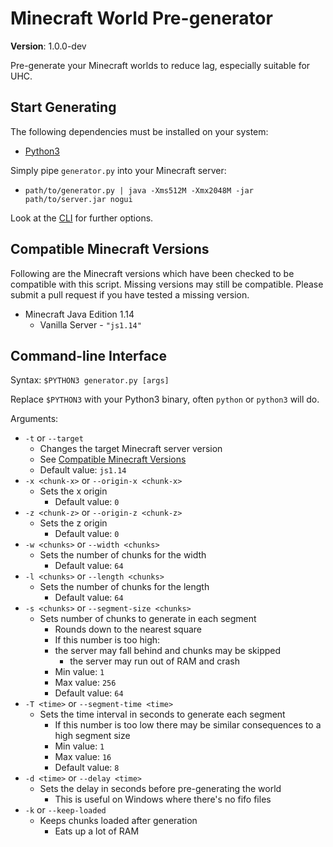 # Minecraft World Pre-generator

**Version**: 1.0.0-dev

Pre-generate your Minecraft worlds to reduce lag, especially suitable for UHC.

## Start Generating

The following dependencies must be installed on your system:

 - [Python3](https://www.python.org/downloads/)
 
 Simply pipe `generator.py` into your Minecraft server:
 
  - `path/to/generator.py | java -Xms512M -Xmx2048M -jar path/to/server.jar nogui`
  
 Look at the [CLI](#command-line-interface) for further options.

## Compatible Minecraft Versions

Following are the Minecraft versions which have been checked to be compatible with this script. Missing versions may still be compatible. Please submit a pull request if you have tested a missing version.

 - Minecraft Java Edition 1.14
   - Vanilla Server - `"js1.14"`

## Command-line Interface

Syntax: `$PYTHON3 generator.py [args]`

Replace `$PYTHON3` with your Python3 binary, often `python` or `python3` will do.

Arguments:

 - `-t` or `--target`
   - Changes the target Minecraft server version
   - See [Compatible Minecraft Versions](#compatible-minecraft-versions)
   - Default value: `js1.14`
 - `-x <chunk-x>` or `--origin-x <chunk-x>`
   - Sets the x origin
	 - Default value: `0`
 - `-z <chunk-z>` or `--origin-z <chunk-z>`
   - Sets the z origin
	 - Default value: `0`
 - `-w <chunks>` or `--width <chunks>`
   - Sets the number of chunks for the width
	 - Default value: `64`
 - `-l <chunks>` or `--length <chunks>`
   - Sets the number of chunks for the length
	 - Default value: `64`
 - `-s <chunks>` or `--segment-size <chunks>`
   - Sets number of chunks to generate in each segment
	 - Rounds down to the nearest square
	 - If this number is too high:
     - the server may fall behind and chunks may be skipped
	   - the server may run out of RAM and crash
	 - Min value: `1`
	 - Max value: `256`
	 - Default value: `64`
 - `-T <time>` or `--segment-time <time>`
   - Sets the time interval in seconds to generate each segment
	 - If this number is too low there may be similar consequences to a high segment size
	 - Min value: `1`
	 - Max value: `16`
	 - Default value: `8`
 - `-d <time>` or `--delay <time>`
   - Sets the delay in seconds before pre-generating the world
	 - This is useful on Windows where there's no fifo files
 - `-k` or `--keep-loaded`
   - Keeps chunks loaded after generation
	 - Eats up a lot of RAM
